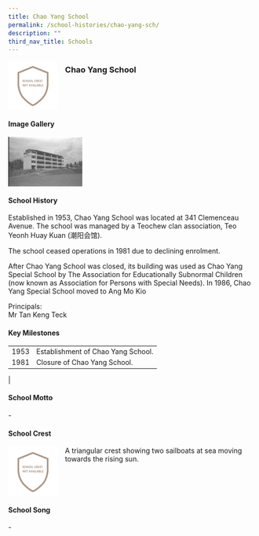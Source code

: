 ```yaml
---
title: Chao Yang School
permalink: /school-histories/chao-yang-sch/
description: ""
third_nav_title: Schools
---
```

<img src="/images/bedokpri1.png" style="width:20%;margin-right:15px;" align = "left">

### **Chao Yang School**

<br clear="left">

#### **Image Gallery**

<p><a href="https://d1yxymztqoj7qn.amplifyapp.com/images/bedokpri2.jpg">  
<img src="/images/bedokpri2.jpg" style="width:30%;margin-right:15px;" align = "left">
</a></p>

<br clear="left">

#### **School History**
Established in 1953, Chao Yang School was located at 341 Clemenceau Avenue. The school was managed by a Teochew clan association, Teo Yeonh Huay Kuan (潮阳会馆).  
  
The school ceased operations in 1981 due to declining enrolment. 
  
After Chao Yang School was closed, its building was used as Chao Yang Special School by The Association for Educationally Subnormal Children (now known as Association for Persons with Special Needs). In 1986, Chao Yang Special School moved to Ang Mo Kio

Principals:<br>
Mr Tan Keng Teck

#### **Key Milestones**

|  |  |
|:---:|---|
| 1953 | Establishment of Chao Yang School. |
| 1981 | Closure of Chao Yang School. |
|

#### **School Motto**
\-

#### **School Crest**
<img src="/images/bedokpri1.png" style="width:20%;margin-right:15px;" align = "left">

A triangular crest showing two sailboats at sea moving towards the rising sun.

<br clear="left">

#### **School Song**
\-